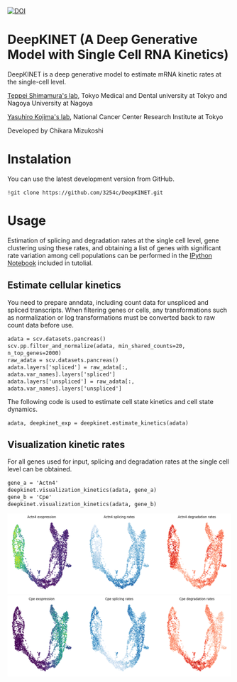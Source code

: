 [![DOI](https://zenodo.org/badge/705480558.svg)](https://zenodo.org/doi/10.5281/zenodo.13054695)

# DeepKINET (A Deep Generative Model with Single Cell RNA Kinetics)
DeepKINET is a deep generative model to estimate mRNA kinetic rates at the single-cell level.

[Teppei Shimamura's lab](https://www.shimamlab.info/), Tokyo Medical and Dental university at Tokyo and Nagoya University at Nagoya

[Yasuhiro Kojima's lab](https://www.ncc.go.jp/jp/ri/division/computational_life_science),   National Cancer Center Research Institute at Tokyo

Developed by Chikara Mizukoshi

# Instalation
You can use the latest development version from GitHub.
```
!git clone https://github.com/3254c/DeepKINET.git
```

<!-- 
You can install DeepKINET using following command.
```
pip install deepkinet
```
Or you can use the latest development version from GitHub.
```
git clone https://github.com/3254c/DeepKINET
```
-->

# Usage
Estimation of splicing and degradation rates at the single cell level, gene clustering using these rates, and obtaining a list of genes with significant rate variation among cell populations can be performed in the [IPython Notebook](tutorial/DeepKINET_tutorial.ipynb) included in tutolial.

## Estimate cellular kinetics
You need to prepare anndata, including count data for unspliced and spliced transcripts.
When filtering genes or cells, any transformations such as normalization or log transformations must be converted back to raw count data before use.
```
adata = scv.datasets.pancreas()
scv.pp.filter_and_normalize(adata, min_shared_counts=20, n_top_genes=2000)
raw_adata = scv.datasets.pancreas()
adata.layers['spliced'] = raw_adata[:, adata.var_names].layers['spliced']
adata.layers['unspliced'] = raw_adata[:, adata.var_names].layers['unspliced']
```
The following code is used to estimate cell state kinetics and cell state dynamics.
```
adata, deepkinet_exp = deepkinet.estimate_kinetics(adata)
```
## Visualization kinetic rates
For all genes used for input, splicing and degradation rates at the single cell level can be obtained.
```
gene_a = 'Actn4'
deepkinet.visualization_kinetics(adata, gene_a)
gene_b = 'Cpe'
deepkinet.visualization_kinetics(adata, gene_b)
```

![visualization_pancreas_kinetics Actn4](tutorial/visualization_pancreas_kinetics_Actn4.png)
![visualization_pancreas_kinetics_Cpe](tutorial/visualization_pancreas_kinetics_Cpe.png)
